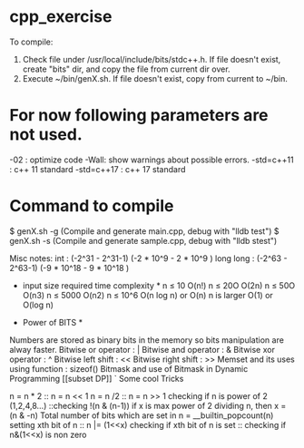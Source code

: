 # cpp_exercise

To compile:
1. Check file under /usr/local/include/bits/stdc++.h. If file doesn't exist, create "bits" dir,
and copy the file from current dir over.
2. Execute ~/bin/genX.sh. If file doesn't exist, copy from current to ~/bin.

# For now following parameters are not used.
-02 : optimize code
-Wall: show warnings about possible errors.
-std=c++11 : c++ 11 standard
-std=c++17 : c++ 17 standard

# Command to compile
$ genX.sh -g (Compile and generate main.cpp, debug with "lldb test")
$ genX.sh -s (Compile and generate sample.cpp, debug with "lldb stest")

Misc notes:
int : (-2^31 - 2^31-1) (-2 * 10^9 - 2 * 10^9 )
long long : (-2^63 - 2^63-1) (-9 * 10^18 - 9 * 10^18 )

* input size                        required time complexity *
n ≤ 10                                O(n!)
n ≤ 20O                               O(2n)
n ≤ 50O                               O(n3)
n ≤ 5000                              O(n2)
n ≤ 10^6                              O(n log n) or O(n)
n is larger                           O(1) or O(log n)

* Power of BITS *

Numbers are stored as binary bits in the memory so bits manipulation are alway faster.
Bitwise or operator     : |
Bitwise and operator    : &
Bitwise xor operator    : ^
Bitwise left shift      : <<
Bitwise right shift     : >>
Memset and its uses using function : sizeof()
Bitmask and use of Bitmask in Dynamic Programming [[subset DP]]
`
Some cool Tricks

n = n * 2 :: n = n << 1
n = n /2  :: n = n >> 1
checking if n is power of 2 (1,2,4,8…) ::checking !(n & (n-1))
if x is max power of 2 dividing n, then x = (n & -n)
Total number of bits which are set in n = __builtin_popcount(n)
setting xth bit of n  :: n |= (1<<x)
checking if xth bit of n is set :: checking if  n&(1<<x) is non zero

